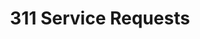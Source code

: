 ---
title: 311 Service Requests
organization: "Managing Director's Office"
notes: This api represents service requests submit via the 311 web and mobile applications.  It does not include requests phoned in or entered manually by departments. Test
resources:
  - name: 311 Service Requests (Partial) Production API
    url: 'http://www.publicstuff.com/api/open311/discovery.xml'
    format: api
  - name: 311 Service Requests (Partial) Test API
    url: 'http://test.publicstuff.com/api/open311/discovery.xml'
    format: api
  - name: 311 Service Requests (Partial) API Documentation
    url: 'http://phlapi.com/open311.html'
    format: html
category:
  - Uncategorized
maintainer: Miguel Santana
maintainer_email: miguel.santana@phila.gov
---